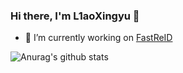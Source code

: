### Hi there, I'm L1aoXingyu 👋

- 🔭 I’m currently working on [FastReID](https://github.com/JDAI-CV/fast-reid)

![Anurag's github stats](https://github-readme-stats.vercel.app/api?username=l1aoxingyu&show_icons=true&theme=dracula)


<!--
**L1aoXingyu/L1aoXingyu** is a ✨ _special_ ✨ repository because its `README.md` (this file) appears on your GitHub profile.

Here are some ideas to get you started:

- 🔭 I’m currently working on ...
- 🌱 I’m currently learning ...
- 👯 I’m looking to collaborate on ...
- 🤔 I’m looking for help with ...
- 💬 Ask me about ...
- 📫 How to reach me: ...
- 😄 Pronouns: ...
- ⚡ Fun fact: ...
-->
